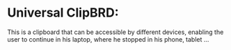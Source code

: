 # Universal ClipBRD:
This is a clipboard that can be accessible by different devices, enabling the user to continue in his laptop, where he stopped in his phone, tablet ...

